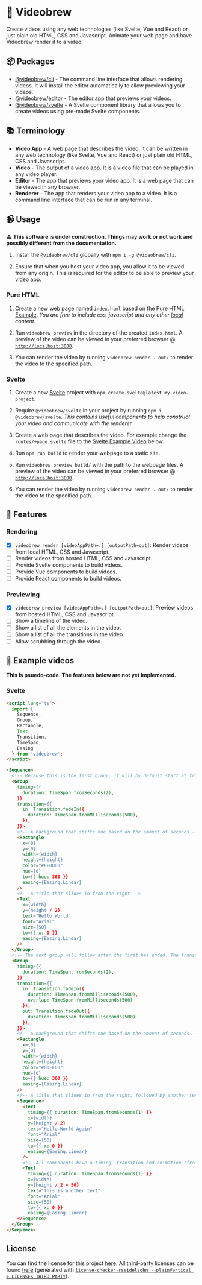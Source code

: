 # 📼 Videobrew

Create videos using any web technologies (like Svelte, Vue and React) or just plain old HTML, CSS and Javascript. Animate your web page and have Videobrew render it to a video.

## 📦 Packages

- [@videobrew/cli](./cli) - The command line interface that allows rendering videos. It will install the editor automatically to allow previewing your videos.
- [@videobrew/editor](./editor) - The editor app that previews your videos.
- [@videobrew/svelte](./svelte) - A Svelte component library that allows you to create videos using pre-made Svelte components.

## 📚 Terminology

- **Video App** - A web page that describes the video. It can be written in any web technology (like Svelte, Vue and React) or just plain old HTML, CSS and Javascript.
- **Video** - The output of a video app. It is a video file that can be played in any video player.
- **Editor** - The app that previews your video app. It is a web page that can be viewed in any browser.
- **Renderer** - The app that renders your video app to a video. It is a command line interface that can be run in any terminal.

## 📹 Usage

⚠ **This software is under construction. Things may work or not work and possibly different from the documentation.**

1. Install the `@videobrew/cli` globally with `npm i -g @videobrew/cli`.

2. Ensure that when you host your video app, you allow it to be viewed from any origin. This is required for the editor to be able to preview your video app.

### Pure HTML

1. Create a new web page named `index.html` based on the [Pure HTML Example](./editor/static/tests/pure-html/). *You are free to include css, javascript and any other <u>local</u> content.*

2. Run `videobrew preview` in the directory of the created `index.html`. A preview of the video can be viewed in your preferred browser @ [`http://localhost:3000`](http://localhost:3000).

3. You can render the video by running `videobrew render . out/` to render the video to the specified path.

### Svelte

1. Create a new [Svelte](https://svelte.dev/) project with `npm create svelte@latest my-video-project`.

2. Require `@videobrew/svelte` in your project by running `npm i @videobrew/svelte`. *This contains useful components to help construct your video and communicate with the renderer.*

3. Create a web page that describes the video. For example change the `routes/+page.svelte` file to the [Svelte Example Video](#svelte) below.

4. Run `npm run build` to render your webpage to a static site.

5. Run `videobrew preview build/` with the path to the webpage files. A preview of the video can be viewed in your preferred browser @ [`http://localhost:3000`](http://localhost:3000).

6. You can render the video by running `videobrew render . out/` to render the video to the specified path.

## 📃 Features

### Rendering
- [x] `videobrew render [videoAppPath=.] [outputPath=out]`: Render videos from local HTML, CSS and Javascript.
- [ ] Render videos from hosted HTML, CSS and Javascript.
- [ ] Provide Svelte components to build videos.
- [ ] Provide Vue components to build videos.
- [ ] Provide React components to build videos.

### Previewing
- [x] `videobrew preview [videoAppPath=.] [outputPath=out]`:  Preview videos from hosted HTML, CSS and Javascript.
- [ ] Show a timeline of the video.
- [ ] Show a list of all the elements in the video.
- [ ] Show a list of all the transitions in the video.
- [ ] Allow scrubbing through the video.

## 🚀 Example videos

**This is psuedo-code. The features below are not yet implemented.**

### Svelte
```html
<script lang="ts">
  import { 
    Sequence, 
    Group, 
    Rectangle, 
    Text, 
    Transition, 
    TimeSpan,
    Easing
  } from 'videobrew';
</script>

<Sequence>
  <!-- Because this is the first group, it will by default start at frame 0, all it's children will start with it -->
  <Group 
    timing={{ 
      duration: TimeSpan.fromSeconds(2),
    }}
    transition={{
      in: Transition.fadeIn({ 
        duration: TimeSpan.fromMilliseconds(500),
      }),
    }}>
    <!-- A background that shifts hue based on the amount of seconds -->
    <Rectangle
      x={0}
      y={0}
      width={width}
      height={height}
      color="#FF0000"
      hue={0}
      to={{ hue: 360 }}
      easing={Easing.Linear}
    />
    <!-- A title that slides in from the right -->
    <Text
      x={width}
      y={height / 2}
      text="Hello World"
      font="Arial"
      size={50}
      to={{ x: 0 }}
      easing={Easing.Linear}
    />
  </Group>
  <!-- The next group will follow after the first has ended. The transition overlap may cause it to start slightly earlier to crossfade. All children of this group will start with it. -->
  <Group 
    timing={{ 
      duration: TimeSpan.fromSeconds(2),
    }}
    transition={{
      in: Transition.fadeIn({ 
        duration: TimeSpan.fromMilliseconds(500),
        overlap: TimeSpan.fromMilliseconds(500)
      }),
      out: Transition.fadeOut({ 
        duration: TimeSpan.fromMilliseconds(500) 
      }),
    }}>
    <!-- A background that shifts hue based on the amount of seconds -->
    <Rectangle
      x={0}
      y={0}
      width={width}
      height={height}
      color="#00FF00"
      hue={0}
      to={{ hue: 360 }}
      easing={Easing.Linear}
    />
    <!-- A title that slides in from the right, followed by another text. Sequences can be nested. -->
    <Sequence>
      <Text
        timing={{ duration: TimeSpan.fromSeconds(1) }}
        x={width}
        y={height / 2}
        text="Hello World Again"
        font="Arial"
        size={50}
        to={{ x: 0 }}
        easing={Easing.Linear}
      />
      <!-- All components have a timing, transition and animation (from/to) attributes. -->
      <Text
        timing={{ duration: TimeSpan.fromSeconds(1) }}
        x={width}
        y={height / 2 + 50}
        text="This is another text"
        font="Arial"
        size={50}
        to={{ x: 0 }}
        easing={Easing.Linear}
    </Sequence>
  </Group>
</Sequence>
```

## License

You can find the license for this project [here](./LICENSE). All third-party licenses can be found [here](./LICENSES-THIRD-PARTY) (generated with [`license-checker-rseidelsohn --plainVertical > LICENSES-THIRD-PARTY`](https://www.npmjs.com/package/license-checker-rseidelsohn)).